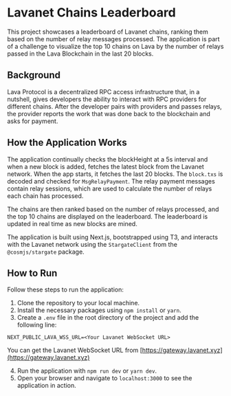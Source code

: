 # Lavanet Chains Leaderboard

This project showcases a leaderboard of Lavanet chains, ranking them based on the number of relay messages processed. The application is part of a challenge to visualize the top 10 chains on Lava by the number of relays passed in the Lava Blockchain in the last 20 blocks. 

## Background

Lava Protocol is a decentralized RPC access infrastructure that, in a nutshell, gives developers the ability to interact with RPC providers for different chains. After the developer pairs with providers and passes relays, the provider reports the work that was done back to the blockchain and asks for payment.

## How the Application Works

The application continually checks the blockHeight at a 5s interval and when a new block is added, fetches the latest block from the Lavanet network. When the app starts, it fetches the last 20 blocks. The `block.txs` is decoded and checked for `MsgRelayPayment`. The relay payment messages contain relay sessions, which are used to calculate the number of relays each chain has processed.

The chains are then ranked based on the number of relays processed, and the top 10 chains are displayed on the leaderboard. The leaderboard is updated in real time as new blocks are mined.

The application is built using Next.js, bootstrapped using T3, and interacts with the Lavanet network using the `StargateClient` from the `@cosmjs/stargate` package.

## How to Run

Follow these steps to run the application:

1. Clone the repository to your local machine.
2. Install the necessary packages using `npm install` or `yarn`.
3. Create a `.env` file in the root directory of the project and add the following line:


```
NEXT_PUBLIC_LAVA_WSS_URL=<Your Lavanet WebSocket URL>
```
You can get the Lavanet WebSocket URL from [https://gateway.lavanet.xyz](https://gateway.lavanet.xyz)

4. Run the application with `npm run dev` or `yarn dev`.
5. Open your browser and navigate to `localhost:3000` to see the application in action.



